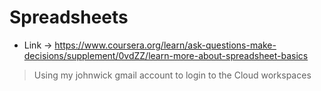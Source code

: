 # Spreadsheets

* Link -> <https://www.coursera.org/learn/ask-questions-make-decisions/supplement/0vdZZ/learn-more-about-spreadsheet-basics>



> Using my johnwick gmail account to login to the Cloud workspaces 